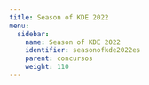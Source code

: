 ```yaml
---
title: Season of KDE 2022
menu:
  sidebar:
    name: Season of KDE 2022
    identifier: seasonofkde2022es
    parent: concursos
    weight: 110
---
```

